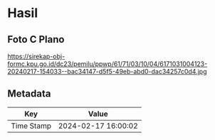 # Hasil

## Foto C Plano

https://sirekap-obj-formc.kpu.go.id/dc23/pemilu/ppwp/61/71/03/10/04/6171031004123-20240217-154033--bac34147-d5f5-49eb-abd0-dac34257c0d4.jpg


## Metadata

| Key        | Value               |
| ---------- | ------------------- |
| Time Stamp | 2024-02-17 16:00:02 |



